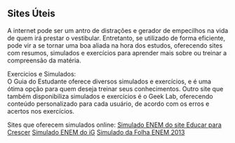 Sites Úteis
------------

A internet pode ser um antro de distrações e gerador de empecilhos na vida de quem irá prestar o vestibular. Entretanto, se utilizado de forma eficiente, pode vir a se tornar uma boa aliada na hora dos estudos, oferecendo sites com resumos, simulados e exercícios para aprender mais sobre ou treinar a compreensão da matéria.

Exercicios e Simulados:  
O Guia do Estudante oferece diversos simulados e exercícios, e é uma ótima opção para quem deseja treinar seus conhecimentos. Outro site que também disponibiliza simulados e exercícios é o Geek Lab, oferecendo conteúdo personalizado para cada usuário, de acordo com os erros e acertos nos exercícios.

Sites que oferecem simulados online:
[Simulado ENEM do site Educar para Crescer](http://educarparacrescer.abril.com.br/blog/boletim-lista/index.shtml?185512)
[Simulado ENEM do iG](http://ultimosegundo.ig.com.br/educacao/simulado-enem/)
[Simulado da Folha ENEM 2013](http://www.adaptativa.com.br/simuladofolha-enem2013)

<!--

Teste Vocacional:

Fontes: [Teste vocacional facilita escolha do curso - Super Vestibular / Terra Educação](http://vestibular.mundoeducacao.com/dicas/teste-vocacional-facilita-escolha-curso.htm)

/-->
